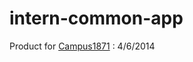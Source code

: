 intern-common-app
=================

Product for [Campus1871](http://www.1871.com/events/campus-1871/) : 4/6/2014

